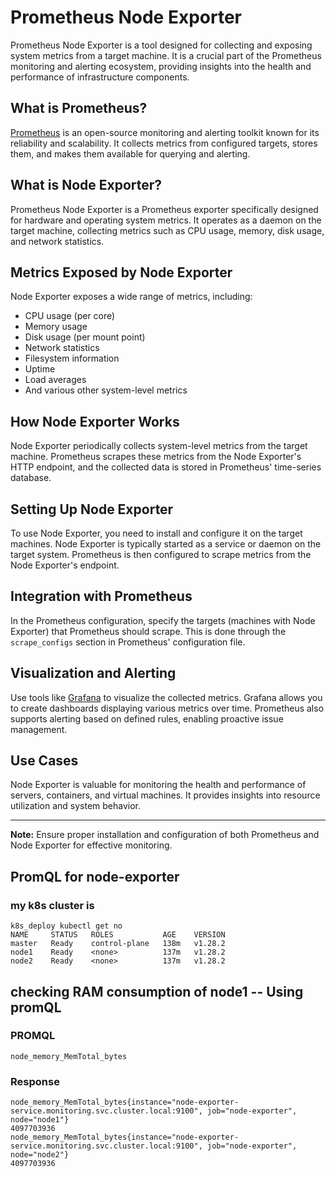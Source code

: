 # Prometheus Node Exporter

Prometheus Node Exporter is a tool designed for collecting and exposing system metrics from a target machine. It is a crucial part of the Prometheus monitoring and alerting ecosystem, providing insights into the health and performance of infrastructure components.

## What is Prometheus?

[Prometheus](https://prometheus.io/) is an open-source monitoring and alerting toolkit known for its reliability and scalability. It collects metrics from configured targets, stores them, and makes them available for querying and alerting.

## What is Node Exporter?

Prometheus Node Exporter is a Prometheus exporter specifically designed for hardware and operating system metrics. It operates as a daemon on the target machine, collecting metrics such as CPU usage, memory, disk usage, and network statistics.

## Metrics Exposed by Node Exporter

Node Exporter exposes a wide range of metrics, including:

- CPU usage (per core)
- Memory usage
- Disk usage (per mount point)
- Network statistics
- Filesystem information
- Uptime
- Load averages
- And various other system-level metrics

## How Node Exporter Works

Node Exporter periodically collects system-level metrics from the target machine. Prometheus scrapes these metrics from the Node Exporter's HTTP endpoint, and the collected data is stored in Prometheus' time-series database.

## Setting Up Node Exporter

To use Node Exporter, you need to install and configure it on the target machines. Node Exporter is typically started as a service or daemon on the target system. Prometheus is then configured to scrape metrics from the Node Exporter's endpoint.

## Integration with Prometheus

In the Prometheus configuration, specify the targets (machines with Node Exporter) that Prometheus should scrape. This is done through the `scrape_configs` section in Prometheus' configuration file.

## Visualization and Alerting

Use tools like [Grafana](https://grafana.com/) to visualize the collected metrics. Grafana allows you to create dashboards displaying various metrics over time. Prometheus also supports alerting based on defined rules, enabling proactive issue management.

## Use Cases

Node Exporter is valuable for monitoring the health and performance of servers, containers, and virtual machines. It provides insights into resource utilization and system behavior.

---
**Note:** Ensure proper installation and configuration of both Prometheus and Node Exporter for effective monitoring.

## PromQL for node-exporter

### my k8s cluster is 

```
k8s_deploy kubectl get no
NAME     STATUS   ROLES           AGE    VERSION
master   Ready    control-plane   138m   v1.28.2
node1    Ready    <none>          137m   v1.28.2
node2    Ready    <none>          137m   v1.28.2
```

## checking RAM consumption of node1 -- Using promQL 

### PROMQL 

```
node_memory_MemTotal_bytes
```

### Response 

```
node_memory_MemTotal_bytes{instance="node-exporter-service.monitoring.svc.cluster.local:9100", job="node-exporter", node="node1"}
4097703936
node_memory_MemTotal_bytes{instance="node-exporter-service.monitoring.svc.cluster.local:9100", job="node-exporter", node="node2"}
4097703936
```
